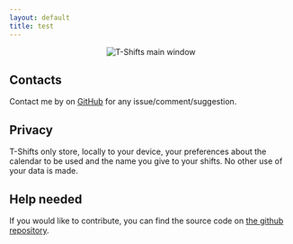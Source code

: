 ```yaml
---
layout: default
title: test
---
```

<p align="center">
<img src="{{ site.url }}/T-Shifts/images/T-Shifts-en.png" alt="T-Shifts main window">
</p>

## Contacts

Contact me by on <a href="https://github.com/boborbt">GitHub</a> for any issue/comment/suggestion.

## Privacy

T-Shifts only store, locally to your device, your preferences about the calendar to be used and the name you give to your shifts. No other use of your data is made.

## Help needed

If you would like to contribute, you can find the source code on [the github repository](https://github.com/boborbt/T-Shifts).
